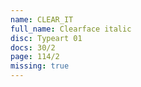 ```yaml
---
name: CLEAR_IT
full_name: Clearface italic
disc: Typeart 01
docs: 30/2
page: 114/2
missing: true
---
```

